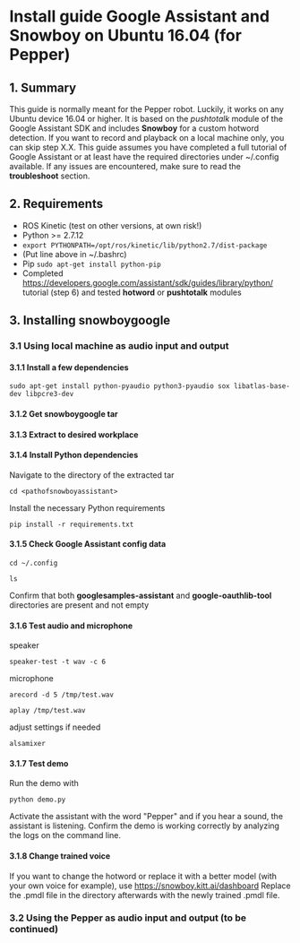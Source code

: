 # Install guide Google Assistant and Snowboy on Ubuntu 16.04 (for Pepper)

## 1. Summary

This guide is normally meant for the Pepper robot. Luckily, it works on any Ubuntu device 16.04 or higher. 
It is based on the *pushtotalk* module of the Google Assistant SDK and includes **Snowboy** for a custom hotword detection. 
If you want to record and playback on a local machine only, you can skip step X.X.  This guide assumes you have completed a 
full tutorial of Google Assistant or at least have the required directories under ~/.config available. If any issues are 
encountered, make sure to read the **troubleshoot** section. 

## 2. Requirements
- ROS Kinetic (test on other versions, at own risk!) 
- Python >= 2.7.12
- ``export PYTHONPATH=/opt/ros/kinetic/lib/python2.7/dist-package``
-  (Put line above in ~/.bashrc)
- Pip ``sudo apt-get install python-pip``
- Completed https://developers.google.com/assistant/sdk/guides/library/python/ tutorial (step 6) and tested **hotword** or **pushtotalk** modules

## 3. Installing snowboygoogle 

### 3.1 Using local machine as audio input and output

#### 3.1.1 Install a few dependencies 
``sudo apt-get install python-pyaudio python3-pyaudio sox libatlas-base-dev libpcre3-dev``

#### 3.1.2 Get snowboygoogle tar 

#### 3.1.3 Extract to desired workplace

#### 3.1.4 Install Python dependencies
Navigate to the directory of the extracted tar

```cd <pathofsnowboyassistant>```

Install the necessary Python requirements

```pip install -r requirements.txt```

#### 3.1.5 Check Google Assistant config data
``cd ~/.config``

``ls``

Confirm that both **googlesamples-assistant** and **google-oauthlib-tool** directories are present and not empty 

####  3.1.6 Test audio and microphone
speaker

``speaker-test -t wav -c 6``
 
microphone

``arecord -d 5 /tmp/test.wav``

``aplay /tmp/test.wav``

adjust settings if needed

``alsamixer``

#### 3.1.7 Test demo
Run the demo with 

``python demo.py``

Activate the assistant with the word "Pepper" and if you hear a sound, the assistant is listening. 
Confirm the demo is working correctly by analyzing the logs on the command line.

#### 3.1.8 Change trained voice

If you want to change the hotword or replace it with a better model (with your own voice for example), use https://snowboy.kitt.ai/dashboard
Replace the .pmdl file in the directory afterwards with the newly trained .pmdl file. 

### 3.2 Using the Pepper as audio input and output (to be continued) 
